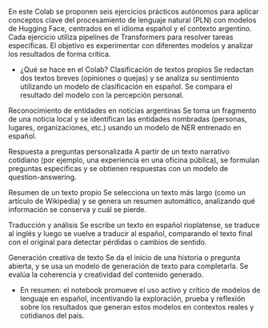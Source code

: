 En este Colab se proponen seis ejercicios prácticos autónomos para aplicar conceptos clave del procesamiento de lenguaje natural (PLN) con modelos de Hugging Face, centrados en el idioma español y el contexto argentino. Cada ejercicio utiliza pipelines de Transformers para resolver tareas específicas. El objetivo es experimentar con diferentes modelos y analizar los resultados de forma crítica.

- ¿Qué se hace en el Colab?
Clasificación de textos propios
Se redactan dos textos breves (opiniones o quejas) y se analiza su sentimiento utilizando un modelo de clasificación en español. Se compara el resultado del modelo con la percepción personal.

Reconocimiento de entidades en noticias argentinas
Se toma un fragmento de una noticia local y se identifican las entidades nombradas (personas, lugares, organizaciones, etc.) usando un modelo de NER entrenado en español.

Respuesta a preguntas personalizada
A partir de un texto narrativo cotidiano (por ejemplo, una experiencia en una oficina pública), se formulan preguntas específicas y se obtienen respuestas con un modelo de question-answering.

Resumen de un texto propio
Se selecciona un texto más largo (como un artículo de Wikipedia) y se genera un resumen automático, analizando qué información se conserva y cuál se pierde.

Traducción y análisis
Se escribe un texto en español rioplatense, se traduce al inglés y luego se vuelve a traducir al español, comparando el texto final con el original para detectar pérdidas o cambios de sentido.

Generación creativa de texto
Se da el inicio de una historia o pregunta abierta, y se usa un modelo de generación de texto para completarla. Se evalúa la coherencia y creatividad del contenido generado.

- En resumen: el notebook promueve el uso activo y crítico de modelos de lenguaje en español, incentivando la exploración, prueba y reflexión sobre los resultados que generan estos modelos en contextos reales y cotidianos del país.
